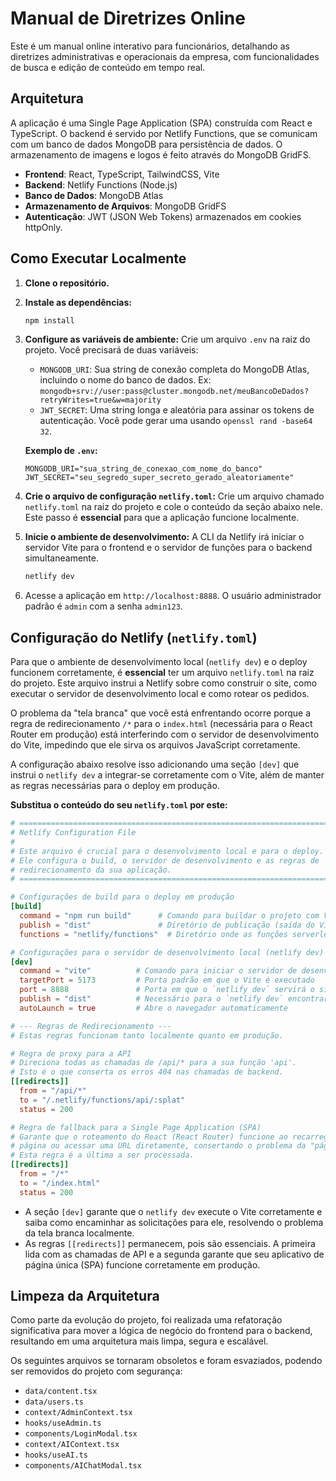 # Manual de Diretrizes Online

Este é um manual online interativo para funcionários, detalhando as diretrizes administrativas e operacionais da empresa, com funcionalidades de busca e edição de conteúdo em tempo real.

## Arquitetura

A aplicação é uma Single Page Application (SPA) construída com React e TypeScript. O backend é servido por Netlify Functions, que se comunicam com um banco de dados MongoDB para persistência de dados. O armazenamento de imagens e logos é feito através do MongoDB GridFS.

- **Frontend**: React, TypeScript, TailwindCSS, Vite
- **Backend**: Netlify Functions (Node.js)
- **Banco de Dados**: MongoDB Atlas
- **Armazenamento de Arquivos**: MongoDB GridFS
- **Autenticação**: JWT (JSON Web Tokens) armazenados em cookies httpOnly.

## Como Executar Localmente

1.  **Clone o repositório.**
2.  **Instale as dependências:**
    ```bash
    npm install
    ```
3.  **Configure as variáveis de ambiente:**
    Crie um arquivo `.env` na raiz do projeto. Você precisará de duas variáveis:
    -   `MONGODB_URI`: Sua string de conexão completa do MongoDB Atlas, incluindo o nome do banco de dados. Ex: `mongodb+srv://user:pass@cluster.mongodb.net/meuBancoDeDados?retryWrites=true&w=majority`
    -   `JWT_SECRET`: Uma string longa e aleatória para assinar os tokens de autenticação. Você pode gerar uma usando `openssl rand -base64 32`.

    **Exemplo de `.env`:**
    ```
    MONGODB_URI="sua_string_de_conexao_com_nome_do_banco"
    JWT_SECRET="seu_segredo_super_secreto_gerado_aleatoriamente"
    ```
4.  **Crie o arquivo de configuração `netlify.toml`:**
    Crie um arquivo chamado `netlify.toml` na raiz do projeto e cole o conteúdo da seção abaixo nele. Este passo é **essencial** para que a aplicação funcione localmente.

5.  **Inicie o ambiente de desenvolvimento:**
    A CLI da Netlify irá iniciar o servidor Vite para o frontend e o servidor de funções para o backend simultaneamente.
    ```bash
    netlify dev
    ```
6.  Acesse a aplicação em `http://localhost:8888`. O usuário administrador padrão é `admin` com a senha `admin123`.

## Configuração do Netlify (`netlify.toml`)

Para que o ambiente de desenvolvimento local (`netlify dev`) e o deploy funcionem corretamente, é **essencial** ter um arquivo `netlify.toml` na raiz do projeto. Este arquivo instrui a Netlify sobre como construir o site, como executar o servidor de desenvolvimento local e como rotear os pedidos.

O problema da "tela branca" que você está enfrentando ocorre porque a regra de redirecionamento `/*` para o `index.html` (necessária para o React Router em produção) está interferindo com o servidor de desenvolvimento do Vite, impedindo que ele sirva os arquivos JavaScript corretamente.

A configuração abaixo resolve isso adicionando uma seção `[dev]` que instrui o `netlify dev` a integrar-se corretamente com o Vite, além de manter as regras necessárias para o deploy em produção.

**Substitua o conteúdo do seu `netlify.toml` por este:**

```toml
# =============================================================================
# Netlify Configuration File
#
# Este arquivo é crucial para o desenvolvimento local e para o deploy.
# Ele configura o build, o servidor de desenvolvimento e as regras de
# redirecionamento da sua aplicação.
# =============================================================================

# Configurações de build para o deploy em produção
[build]
  command = "npm run build"      # Comando para buildar o projeto com Vite
  publish = "dist"               # Diretório de publicação (saída do Vite)
  functions = "netlify/functions"  # Diretório onde as funções serverless estão

# Configurações para o servidor de desenvolvimento local (netlify dev)
[dev]
  command = "vite"          # Comando para iniciar o servidor de desenvolvimento Vite
  targetPort = 5173         # Porta padrão em que o Vite é executado
  port = 8888               # Porta em que o `netlify dev` servirá o site
  publish = "dist"          # Necessário para o `netlify dev` encontrar assets estáticos
  autoLaunch = true         # Abre o navegador automaticamente

# --- Regras de Redirecionamento ---
# Estas regras funcionam tanto localmente quanto em produção.

# Regra de proxy para a API
# Direciona todas as chamadas de /api/* para a sua função 'api'.
# Isto é o que conserta os erros 404 nas chamadas de backend.
[[redirects]]
  from = "/api/*"
  to = "/.netlify/functions/api/:splat"
  status = 200

# Regra de fallback para a Single Page Application (SPA)
# Garante que o roteamento do React (React Router) funcione ao recarregar a
# página ou acessar uma URL diretamente, consertando o problema da "página não encontrada".
# Esta regra é a última a ser processada.
[[redirects]]
  from = "/*"
  to = "/index.html"
  status = 200
```

- A seção `[dev]` garante que o `netlify dev` execute o Vite corretamente e saiba como encaminhar as solicitações para ele, resolvendo o problema da tela branca localmente.
- As regras `[[redirects]]` permanecem, pois são essenciais. A primeira lida com as chamadas de API e a segunda garante que seu aplicativo de página única (SPA) funcione corretamente em produção.

## Limpeza da Arquitetura

Como parte da evolução do projeto, foi realizada uma refatoração significativa para mover a lógica de negócio do frontend para o backend, resultando em uma arquitetura mais limpa, segura e escalável.

Os seguintes arquivos se tornaram obsoletos e foram esvaziados, podendo ser removidos do projeto com segurança:

-   `data/content.tsx`
-   `data/users.ts`
-   `context/AdminContext.tsx`
-   `hooks/useAdmin.ts`
-   `components/LoginModal.tsx`
-   `context/AIContext.tsx`
-   `hooks/useAI.ts`
-   `components/AIChatModal.tsx`